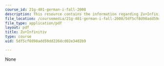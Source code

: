 ```yaml
---
course_id: 21g-401-german-i-fall-2008
description: This resource contains the information regarding Zu+Infinitiv.
file_location: /coursemedia/21g-401-german-i-fall-2008/5df5cf8d98add59dd226dcd02e3402b9_MIT21G_401F08_zu_inf.pdf
file_type: application/pdf
layout: pdf
title: Zu+Infinitiv
type: course
uid: 5df5cf8d98add59dd226dcd02e3402b9

---
```

None